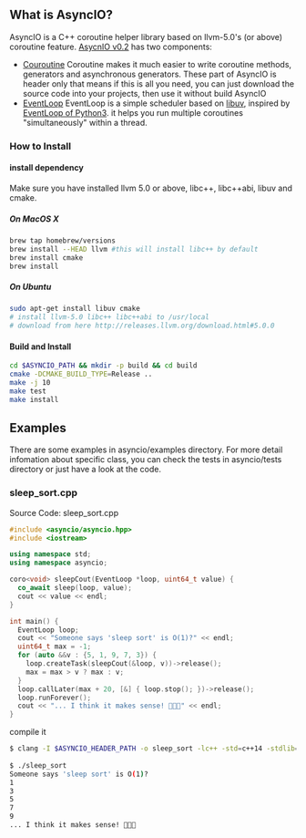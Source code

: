 ## What is AsyncIO?

AsyncIO is a C++ coroutine helper library based on llvm-5.0's (or above) coroutine feature. [AsycnIO v0.2](https://github.com/zhanglix/asyncio/tree/v_0_2) has two components:

* [Couroutine](docs/coroutine.md) 
  Coroutine makes it much easier to write coroutine methods, generators and asynchronous generators. These part of AsyncIO is header only that means if this is all you need, you can just download the source code into your projects, then use it without build AsyncIO
* [EventLoop](docs/event_loop.md)
  EventLoop is a simple scheduler based on [libuv](http://libuv.org/), inspired by [EventLoop of Python3](https://docs.python.org/3/library/asyncio-eventloop.html#asyncio.AbstractEventLoop). it helps you run multiple coroutines "simultaneously" within a thread.

### How to Install

#### install dependency
Make sure you have installed llvm 5.0 or above, libc++, libc++abi, libuv and cmake. 

##### On MacOS X 
```bash
brew tap homebrew/versions
brew install --HEAD llvm #this will install libc++ by default
brew install cmake
brew install 
```
##### On Ubuntu
```bash
sudo apt-get install libuv cmake
# install llvm-5.0 libc++ libc++abi to /usr/local
# download from here http://releases.llvm.org/download.html#5.0.0
```

#### Build and Install

```bash
cd $ASYNCIO_PATH && mkdir -p build && cd build
cmake -DCMAKE_BUILD_TYPE=Release ..
make -j 10
make test
make install
```

## Examples
There are some examples in asyncio/examples directory. For more detail infomation about specific class, you can check the tests in asyncio/tests directory or just have a look at the code. 

### sleep_sort.cpp
Source Code: sleep_sort.cpp

```c++
#include <asyncio/asyncio.hpp>
#include <iostream>

using namespace std;
using namespace asyncio;

coro<void> sleepCout(EventLoop *loop, uint64_t value) {
  co_await sleep(loop, value);
  cout << value << endl;
}

int main() {
  EventLoop loop;
  cout << "Someone says 'sleep sort' is O(1)?" << endl;
  uint64_t max = -1;
  for (auto &&v : {5, 1, 9, 7, 3}) {
    loop.createTask(sleepCout(&loop, v))->release();
    max = max > v ? max : v;
  }
  loop.callLater(max + 20, [&] { loop.stop(); })->release();
  loop.runForever();
  cout << "... I think it makes sense! 🤣🤣🤣" << endl;
}
```
compile it 

```bash
$ clang -I $ASYNCIO_HEADER_PATH -o sleep_sort -lc++ -std=c++14 -stdlib=libc++ -fcoroutines-ts -lasyncio -L $ASYNCIO_LIB_PATH -rpath $ASYNCIO_LIB_PATH sleep_sort.cpp
 
$ ./sleep_sort
Someone says 'sleep sort' is O(1)?
1
3
5
7
9
... I think it makes sense! 🤣🤣🤣

```






